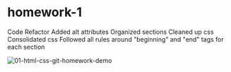 # homework-1 
Code Refactor
Added alt attributes 
Organized sections
Cleaned up css 
Consolidated css
Followed all rules around "beginning" and "end" tags for each section





![01-html-css-git-homework-demo](https://user-images.githubusercontent.com/97329982/156282198-80ae9998-02c7-4e37-88ba-370c49fab2e1.png)
